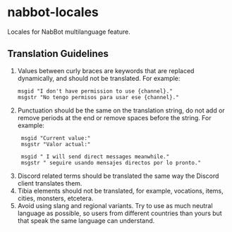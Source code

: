 # nabbot-locales
Locales for NabBot multilanguage feature.

## Translation Guidelines
1. Values between curly braces are keywords that are replaced dynamically, and should not be translated. For example:
    ```po
    msgid "I don't have permission to use {channel}."
    msgstr "No tengo permisos para usar ese {channel}."
    ```
2. Punctuation should be the same on the translation string, do not add or remove periods at the end or remove spaces before the string. For example:
   ```po
    msgid "Current value:"
    msgstr "Valor actual:"
   
    msgid " I will send direct messages meanwhile."
    msgstr " seguire usando mensajes directos por lo pronto."
    ```
3. Discord related terms should be translated the same way the Discord client translates them.
4. Tibia elements should not be translated, for example, vocations, items, cities, monsters, etcetera.
5. Avoid using slang and regional variants. Try to use as much neutral language as possible, so users from different countries than yours but that speak the same language can understand.